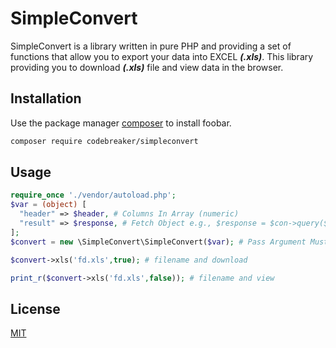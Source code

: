 # SimpleConvert

SimpleConvert is a library written in pure PHP and providing a set of functions that allow you to export your data into EXCEL ***(.xls)***. This library providing you to download ***(.xls)*** file and view data in the browser.  

## Installation

Use the package manager [composer](https://packagist.org/packages/codebreaker/simpleconvert) to install foobar.

```bash
composer require codebreaker/simpleconvert
```

## Usage

```php
require_once './vendor/autoload.php';
$var = (object) [
  "header" => $header, # Columns In Array (numeric)
  "result" => $response, # Fetch Object e.g., $response = $con->query($query); 
];
$convert = new \SimpleConvert\SimpleConvert($var); # Pass Argument Must Be Object

$convert->xls('fd.xls',true); # filename and download

print_r($convert->xls('fd.xls',false)); # filename and view
```

## License
[MIT](https://choosealicense.com/licenses/mit/)